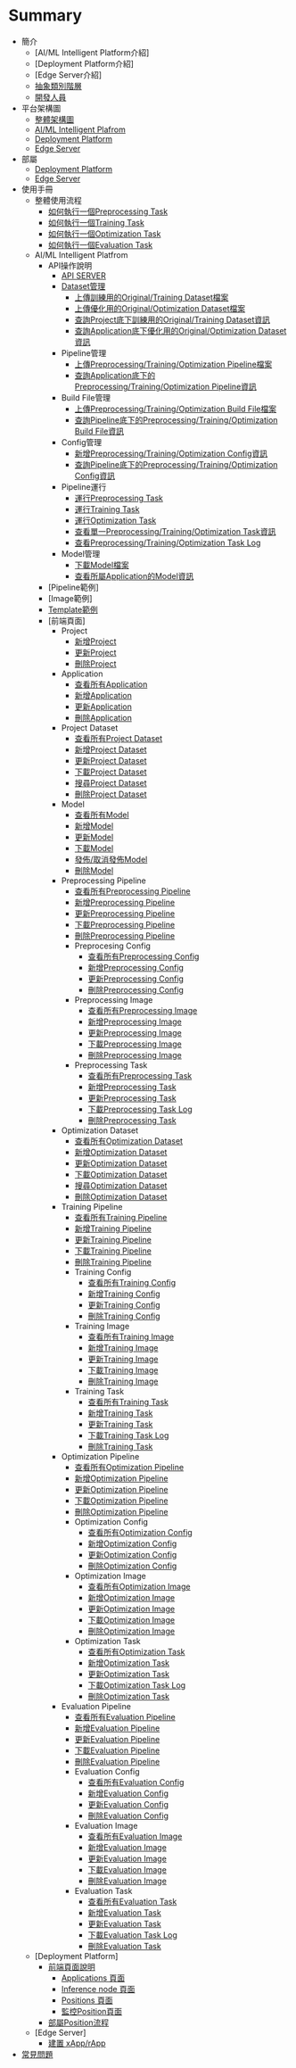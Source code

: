 # Summary
* 簡介
  *  [AI/ML Intelligent Platform介紹]
  *  [Deployment Platform介紹]
  *  [Edge Server介紹]
  *  [抽象類別階層](./inference_system/abstract_class_hierarchy.md)
  *  [開發人員](./deploy_team.md)
* 平台架構圖
  * [整體架構圖](./architecture/architecture.md#平台整體架構圖)
  * [AI/ML Intelligent Plafrom](./architecture/architecture.md#aiml-intelligent-platform)
  * [Deployment Platform](./architecture/architecture.md#部屬平台deployment-platform)
  * [Edge Server](./architecture/architecture.md#邊緣伺服器edge-server)
* 部屬
  * [Deployment Platform](./deployment/deployment_platform/deployment.md)
  * [Edge Server](./deployment/edge_server/deployment.md)
* 使用手冊
  * 整體使用流程
    * [如何執行一個Preprocessing Task](./user_manual/task_flow.md#如何執行一個-preprocessing-task)
    * [如何執行一個Training Task](./user_manual/task_flow.md#如何執行一個training-task)
    * [如何執行一個Optimization Task](./user_manual/task_flow.md#如何執行一個optimization-task)
    * [如何執行一個Evaluation Task](./user_manual/task_flow.md#如何執行一個evaluation-task)
  * AI/ML Intelligent Platfrom
    * API操作說明
      * [API SERVER](./user_manual/api_doc/api_server.md)
      * [Dataset管理](./user_manual/api_doc/dataset.md)
        * [上傳訓練用的Original/Training Dataset檔案](./user_manual/api_doc/dataset.md#上傳訓練用的originaltraining-dataset檔案)
        * [上傳優化用的Original/Optimization Dataset檔案](./user_manual/api_doc/dataset.md#上傳優化用的originaloptimization-dataset檔案)
        * [查詢Project底下訓練用的Original/Training Dataset資訊](./user_manual/api_doc/dataset.md#查詢project底下訓練用的orignaltraining-dataset資訊)
        * [查詢Application底下優化用的Original/Optimization Dataset資訊](./user_manual/api_doc/dataset.md#查詢application底下優化用的originaloptimization-dataset資訊)
      * Pipeline管理
        * [上傳Preprocessing/Training/Optimization Pipeline檔案](./user_manual/api_doc/pipeline.md#上傳preprocessingtrainingoptimization-pipeline檔案)
        * [查詢Application底下的Preprocessing/Training/Optimization Pipeline資訊](./user_manual/api_doc/pipeline.md#查詢application底下的preprocessingtrainingoptimization-pipeline資訊)
      * Build File管理
        * [上傳Preprocessing/Training/Optimization Build File檔案](./user_manual/api_doc/build_file.md#上傳preprocessingtrainingoptimization-build-file檔案)
        * [查詢Pipeline底下的Preprocessing/Training/Optimization Build File資訊](./user_manual/api_doc/build_file.md#查詢pipeline底下的preprocessingtrainingoptimization-build-file資訊)
      * Config管理
        * [新增Preprocessing/Training/Optimization Config資訊](./user_manual/api_doc/config.md#新增preprocessingtrainingoptimization-config資訊)
        * [查詢Pipeline底下的Preprocessing/Training/Optimization Config資訊](./user_manual/api_doc/config.md#查詢pipeline底下的preprocessingtrainingoptimization-config資訊)
      * Pipeline運行
        * [運行Preprocessing Task](./user_manual/api_doc/run_pipeline.md#運行preprocessing-task)
        * [運行Training Task](./user_manual/api_doc/run_pipeline.md#運行training-task)
        * [運行Optimization Task](./user_manual/api_doc/run_pipeline.md#運行optimization-task)
        * [查看單一Preprocessing/Training/Optimization Task資訊](./user_manual/api_doc/run_pipeline.md#查看單一preprocessingtrainingoptimization-task資訊)
        * [查看Preprocessing/Training/Optimization Task Log](./user_manual/api_doc/run_pipeline.md#查看preprocessingtrainingoptimization-task-log)
      * Model管理
        * [下載Model檔案](./user_manual/api_doc/model.md#下載model檔案)
        * [查看所屬Application的Model資訊](./user_manual/api_doc/model.md#查看所屬application的model資訊)
    * [Pipeline範例]
    * [Image範例]
    * [Template範例](./user_manual/inference.md)
    * [前端頁面]
      * Project
        * [新增Project](./user_manual/project.md#新增project)
        * [更新Project](./user_manual/project.md#更新project)
        * [刪除Project](./user_manual/project.md#刪除projct)
      * Application
        * [查看所有Application](./user_manual/application.md#查看所有application)
        * [新增Application](./user_manual/application.md#新增application)
        * [更新Application](./user_manual/application.md#更新application)
        * [刪除Application](./user_manual/application.md#刪除application)
      * Project Dataset
        * [查看所有Project Dataset](./user_manual/project_dataset.md#查看所有project-dataset)
        * [新增Project Dataset](./user_manual/project_dataset.md#新增project-dataset)
        * [更新Project Dataset](./user_manual/project_dataset.md#更新originaltraining-dataset)
        * [下載Project Dataset](./user_manual/project_dataset.md#下載originaltraining-dataset)
        * [搜尋Project Dataset](./user_manual/project_dataset.md#搜尋originaltraining-dataset)
        * [刪除Project Dataset](./user_manual/project_dataset.md#刪除originaltraining-dataset)
      * Model
        * [查看所有Model](./user_manual/model.md#查看所有model)
        * [新增Model](./user_manual/model.md#新增model)
        * [更新Model](./user_manual/model.md#更新model)
        * [下載Model](./user_manual/model.md#下載model)
        * [發佈/取消發佈Model](./user_manual/model.md#發佈取消發佈model)
        * [刪除Model](./user_manual/model.md#刪除model)
      * Preprocessing Pipeline
        * [查看所有Preprocessing Pipeline](./user_manual/preprocessing/pipeline.md#查看所有preprocessing-pipeline)
        * [新增Preprocessing Pipeline](./user_manual/preprocessing/pipeline.md#新增preprocessing-pipeline)
        * [更新Preprocessing Pipeline](./user_manual/preprocessing/pipeline.md#更新preprocessing-pipeline)
        * [下載Preprocessing Pipeline](./user_manual/preprocessing/pipeline.md#下載preprocessing-pipeline)
        * [刪除Preprocessing Pipeline](./user_manual/preprocessing/pipeline.md#刪除preprocessing-pipeline)
        * Preprocesing Config
          * [查看所有Preprocessing Config](./user_manual/preprocessing/config.md#查看所有preprocessing-config)
          * [新增Preprocessing Config](./user_manual/preprocessing/config.md#新增preprocessing-config)
          * [更新Preprocessing Config](./user_manual/preprocessing/config.md#更新preprocessing-config)
          * [刪除Preprocessing Config](./user_manual/preprocessing/config.md#刪除preprocessing-config)
        * Preprocessing Image
          * [查看所有Preprocessing Image](./user_manual/preprocessing/image.md#查看所有preprocessing-image)
          * [新增Preprocessing Image](./user_manual/preprocessing/image.md#新增preprocessing-image)
          * [更新Preprocessing Image](./user_manual/preprocessing/image.md#更新preprocessing-image)
          * [下載Preprocessing Image](./user_manual/preprocessing/image.md#下載preprocessing-image)
          * [刪除Preprocessing Image](./user_manual/preprocessing/image.md#刪除preprocessing-image)
        * Preprocessing Task
          * [查看所有Preprocessing Task](./user_manual/preprocessing/task.md#查看所有preprocessing-task)
          * [新增Preprocessing Task](./user_manual/preprocessing/task.md#新增preprocessing-task)
          * [更新Preprocessing Task](./user_manual/preprocessing/task.md#更新preprocessing-task)
          * [下載Preprocessing Task Log](./user_manual/preprocessing/task.md#下載preprocessing-task-log)
          * [刪除Preprocessing Task](./user_manual/preprocessing/task.md#刪除preprocessing-task)
      * Optimization Dataset
        * [查看所有Optimization Dataset](./user_manual/application_dataset.md#查看所有optimization-dataset)
        * [新增Optimization Dataset](./user_manual/application_dataset.md#新增optimization-dataset)
        * [更新Optimization Dataset](./user_manual/application_dataset.md#更新originaloptimization-dataset)
        * [下載Optimization Dataset](./user_manual/application_dataset.md#下載originaloptimization-dataset)
        * [搜尋Optimization Dataset](./user_manual/application_dataset.md#搜尋originaloptimization-dataset)
        * [刪除Optimization Dataset](./user_manual/application_dataset.md#刪除originaloptimization-dataset)
      * Training Pipeline
        * [查看所有Training Pipeline](./user_manual/training/pipeline.md#查看所有training-pipeline)
        * [新增Training Pipeline](./user_manual/training/pipeline.md#新增training-pipeline)
        * [更新Training Pipeline](./user_manual/training/pipeline.md#更新training-pipeline)
        * [下載Training Pipeline](./user_manual/training/pipeline.md#下載training-pipeline)
        * [刪除Training Pipeline](./user_manual/training/pipeline.md#刪除training-pipeline)
        * Training Config
          * [查看所有Training Config](./user_manual/training/config.md#查看所有training-config)
          * [新增Training Config](./user_manual/training/config.md#新增training-config)
          * [更新Training Config](./user_manual/training/config.md#更新training-config)
          * [刪除Training Config](./user_manual/training/config.md#刪除training-config)
        * Training Image
          * [查看所有Training Image](./user_manual/training/image.md#查看所有training-image)
          * [新增Training Image](./user_manual/training/image.md#新增training-image)
          * [更新Training Image](./user_manual/training/image.md#更新training-image)
          * [下載Training Image](./user_manual/training/image.md#下載training-image)
          * [刪除Training Image](./user_manual/training/image.md#刪除training-image)
        * Training Task
          * [查看所有Training Task](./user_manual/training/task.md#查看所有training-task)
          * [新增Training Task](./user_manual/training/task.md#新增training-task)
          * [更新Training Task](./user_manual/training/task.md#更新training-task)
          * [下載Training Task Log](./user_manual/training/task.md#下載training-task-log)
          * [刪除Training Task](./user_manual/training/task.md#刪除training-task)
      * Optimization Pipeline
        * [查看所有Optimization Pipeline](./user_manual/optimization/pipeline.md#查看所有optimization-pipeline)
        * [新增Optimization Pipeline](./user_manual/optimization/pipeline.md#新增optimization-pipeline)
        * [更新Optimization Pipeline](./user_manual/optimization/pipeline.md#更新optimization-pipeline)
        * [下載Optimization Pipeline](./user_manual/optimization/pipeline.md#下載optimization-pipeline)
        * [刪除Optimization Pipeline](./user_manual/optimization/pipeline.md#刪除optimization-pipeline)
        * Optimization Config
          * [查看所有Optimization Config](./user_manual/optimization/config.md#查看所有optimization-config)
          * [新增Optimization Config](./user_manual/optimization/config.md#新增optimization-config)
          * [更新Optimization Config](./user_manual/optimization/config.md#更新optimization-config)
          * [刪除Optimization Config](./user_manual/optimization/config.md#刪除optimization-config)
        * Optimization Image
          * [查看所有Optimization Image](./user_manual/optimization/image.md#查看所有optimization-image)
          * [新增Optimization Image](./user_manual/optimization/image.md#新增optimization-image)
          * [更新Optimization Image](./user_manual/optimization/image.md#更新optimization-image)
          * [下載Optimization Image](./user_manual/optimization/image.md#下載optimization-image)
          * [刪除Optimization Image](./user_manual/optimization/image.md#刪除optimization-image)
        * Optimization Task
          * [查看所有Optimization Task](./user_manual/optimization/task.md#查看所有optimization-task)
          * [新增Optimization Task](./user_manual/optimization/task.md#新增optimization-task)
          * [更新Optimization Task](./user_manual/optimization/task.md#更新optimization-task)
          * [下載Optimization Task Log](./user_manual/optimization/task.md#下載optimization-task-log)
          * [刪除Optimization Task](./user_manual/optimization/task.md#刪除optimization-task)
      * Evaluation Pipeline
        * [查看所有Evaluation Pipeline](./user_manual/evaluation/pipeline.md#查看所有evaluation-pipeline)
        * [新增Evaluation Pipeline](./user_manual/evaluation/pipeline.md#新增evaluation-pipeline)
        * [更新Evaluation Pipeline](./user_manual/evaluation/pipeline.md#更新evaluation-pipeline)
        * [下載Evaluation Pipeline](./user_manual/evaluation/pipeline.md#下載evaluation-pipeline)
        * [刪除Evaluation Pipeline](./user_manual/evaluation/pipeline.md#刪除evaluation-pipeline)
        * Evaluation Config
          * [查看所有Evaluation Config](./user_manual/evaluation/config.md#查看所有evaluation-config)
          * [新增Evaluation Config](./user_manual/evaluation/config.md#新增evaluation-config)
          * [更新Evaluation Config](./user_manual/evaluation/config.md#更新evaluation-config)
          * [刪除Evaluation Config](./user_manual/evaluation/config.md#刪除evaluation-config)
        * Evaluation Image
          * [查看所有Evaluation Image](./user_manual/evaluation/image.md#查看所有evaluation-image)
          * [新增Evaluation Image](./user_manual/evaluation/image.md#新增evaluation-image)
          * [更新Evaluation Image](./user_manual/evaluation/image.md#更新evaluation-image)
          * [下載Evaluation Image](./user_manual/evaluation/image.md#下載evaluation-image)
          * [刪除Evaluation Image](./user_manual/evaluation/image.md#刪除evaluation-image)
        * Evaluation Task
          * [查看所有Evaluation Task](./user_manual/evaluation/task.md#查看所有evaluatiion-task)
          * [新增Evaluation Task](./user_manual/evaluation/task.md#新增evaluatiion-task)
          * [更新Evaluation Task](./user_manual/evaluation/task.md#更新evaluatiion-task)
          * [下載Evaluation Task Log](./user_manual/evaluation/task.md#下載evaluatiion-task-log)
          * [刪除Evaluation Task](./user_manual/evaluation/task.md#刪除optimization-task)
  * [Deployment Platform]
    * [前端頁面說明](./user_manual/deployment_platform/interface_intro.md)
      * [Applications 頁面](.//user_manual/deployment_platform/interface_intro.md#applications-頁面)
      * [Inference node 頁面](.//user_manual/deployment_platform/interface_intro.md#inference-node-頁面)
      * [Positions 頁面](.//user_manual/deployment_platform/interface_intro.md#positions-頁面)
      * [監控Position頁面](.//user_manual/deployment_platform/interface_intro.md#監控position頁面)
    * [部屬Position流程](./user_manual/deployment_platform/deploy_position.md)
  * [Edge Server]
    * [建置 xApp/rApp](./xApp_rApp/build_xApp_rApp.md)
* [常見問題](./issue/README.md)